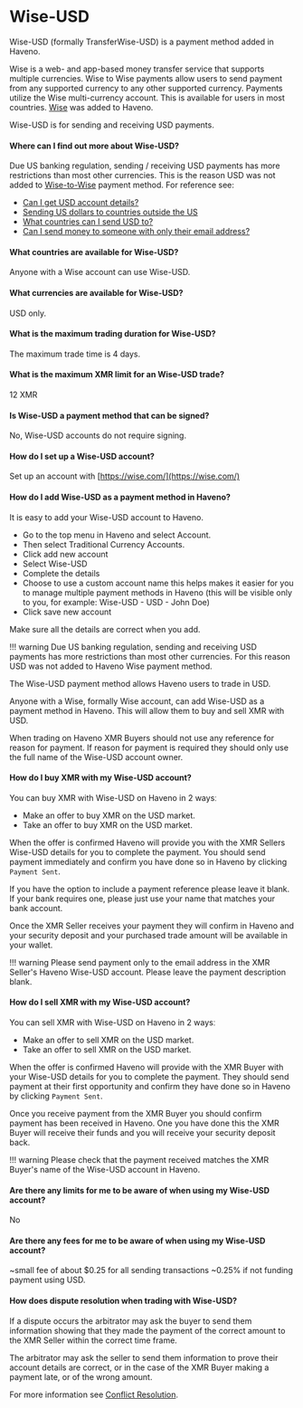 # Wise-USD

Wise-USD (formally TransferWise-USD) is a payment method added in Haveno.

Wise is a web- and app-based money transfer service that supports multiple currencies. Wise to Wise payments allow users to send payment from any supported currency to any other supported currency. Payments utilize the Wise multi-currency account. This is available for users in most countries. [Wise](Wise.md) was added to Haveno.

Wise-USD is for sending and receiving USD payments.

#### Where can I find out more about Wise-USD?

Due US banking regulation, sending / receiving USD payments has more restrictions than most other currencies. This is the reason USD was not added to [Wise-to-Wise](Wise.md) payment method. For reference see:

- [Can I get USD account details?](https://wise.com/help/articles/2810318/can-i-get-usd-account-details)
- [Sending US dollars to countries outside the US](https://wise.com/help/articles/2946451/how-much-does-it-cost-to-send-usd-to-countries-outside-the-us)
- [What countries can I send USD to?](https://wise.com/help/articles/2974947/what-countries-and-regions-can-i-send-usd-to-via-swift)
- [Can I send money to someone with only their email address?](https://wise.com/help/articles/2932105/can-i-send-money-to-someone-with-only-their-email-address)

#### What countries are available for Wise-USD?

Anyone with a Wise account can use Wise-USD.

#### What currencies are available for Wise-USD?

USD only.

#### What is the maximum trading duration for Wise-USD?

The maximum trade time is 4 days.

#### What is the maximum XMR limit for an Wise-USD trade?

12 XMR

#### Is Wise-USD a payment method that can be signed?

No, Wise-USD accounts do not require signing.

#### How do I set up a Wise-USD account?

Set up an account with [https://wise.com/](https://wise.com/)

#### How do I add Wise-USD as a payment method in Haveno?

It is easy to add your Wise-USD account to Haveno.

- Go to the top menu in Haveno and select Account.
- Then select Traditional Currency Accounts.
- Click add new account
- Select Wise-USD
- Complete the details
- Choose to use a custom account name this helps makes it easier for you to manage multiple payment methods in Haveno (this will be visible only to you, for example: Wise-USD - USD - John Doe)
- Click save new account

Make sure all the details are correct when you add.

!!! warning
    Due US banking regulation, sending and receiving USD payments has more restrictions than most other currencies. For this reason USD was not added to Haveno Wise payment method.

The Wise-USD payment method allows Haveno users to trade in USD.

Anyone with a Wise, formally Wise account, can add Wise-USD as a payment method in Haveno. This will allow them to buy and sell XMR with USD.

When trading on Haveno XMR Buyers should not use any reference for reason for payment. If reason for payment is required they should only use the full name of the Wise-USD account owner.

#### How do I buy XMR with my Wise-USD account?

You can buy XMR with Wise-USD on Haveno in 2 waysː

- Make an offer to buy XMR on the USD market.
- Take an offer to buy XMR on the USD market.

When the offer is confirmed Haveno will provide you with the XMR Sellers Wise-USD details for you to complete the payment. You should send payment immediately and confirm you have done so in Haveno by clicking `Payment Sent`.

If you have the option to include a payment reference please leave it blank. If your bank requires one, please just use your name that matches your bank account.

Once the XMR Seller receives your payment they will confirm in Haveno and your security deposit and your purchased trade amount will be available in your wallet.

!!! warning
    Please send payment only to the email address in the XMR Seller's Haveno Wise-USD account. Please leave the payment description blank.

#### How do I sell XMR with my Wise-USD account?

You can sell XMR with Wise-USD on Haveno in 2 waysː

- Make an offer to sell XMR on the USD market.
- Take an offer to sell XMR on the USD market.

When the offer is confirmed Haveno will provide with the XMR Buyer with your Wise-USD details for you to complete the payment. They should send payment at their first opportunity and confirm they have done so in Haveno by clicking `Payment Sent`.

Once you receive payment from the XMR Buyer you should confirm payment has been received in Haveno. One you have done this the XMR Buyer will receive their funds and you will receive your security deposit back.

!!! warning
    Please check that the payment received matches the XMR Buyer's name of the Wise-USD account in Haveno.

#### Are there any limits for me to be aware of when using my Wise-USD account?

No

#### Are there any fees for me to be aware of when using my Wise-USD account?

~small fee of about $0.25 for all sending transactions
~0.25% if not funding payment using USD.

#### How does dispute resolution when trading with Wise-USD?

If a dispute occurs the arbitrator may ask the buyer to send them information showing that they made the payment of the correct amount to the XMR Seller within the correct time frame.

The arbitrator may ask the seller to send them information to prove their account details are correct, or in the case of the XMR Buyer making a payment late, or of the wrong amount.

For more information see [Conflict Resolution](../conflict-resolution.md).
